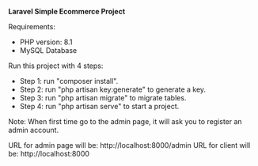 **Laravel Simple Ecommerce Project**

Requirements:
- PHP version: 8.1
- MySQL Database

Run this project with 4 steps:
- Step 1: run "composer install".
- Step 2: run "php artisan key:generate" to generate a key.
- Step 3: run "php artisan migrate" to migrate tables.
- Step 4: run "php artisan serve" to start a project.

Note: When first time go to the admin page, it will ask you to register an admin account.

URL for admin page will be: http://localhost:8000/admin
URL for client will be: http://localhost:8000
